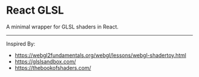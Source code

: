 # React GLSL

A minimal wrapper for GLSL shaders in React.


---
Inspired By:
- https://webgl2fundamentals.org/webgl/lessons/webgl-shadertoy.html
- https://glslsandbox.com/
- https://thebookofshaders.com/
